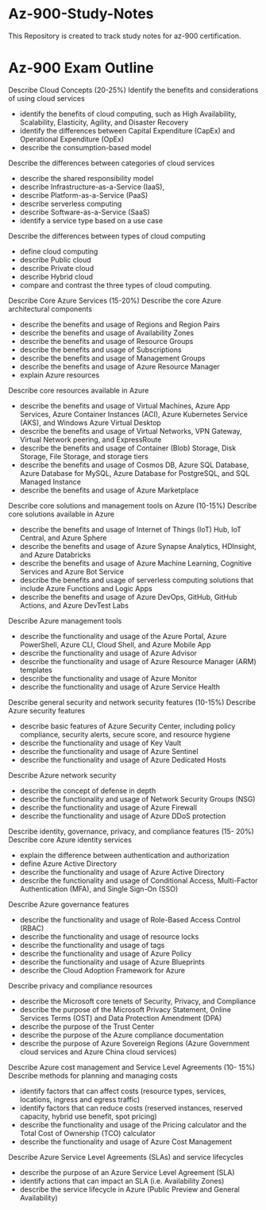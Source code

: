 # Az-900-Study-Notes

This Repository is created to track study notes for az-900 certification.

# Az-900 Exam Outline

Describe Cloud Concepts (20-25%)
Identify the benefits and considerations of using cloud services

- identify the benefits of cloud computing, such as High Availability, Scalability, Elasticity,
  Agility, and Disaster Recovery
- identify the differences between Capital Expenditure (CapEx) and Operational
  Expenditure (OpEx)
- describe the consumption-based model

Describe the differences between categories of cloud services

 - describe the shared responsibility model
 - describe Infrastructure-as-a-Service (IaaS),
 - describe Platform-as-a-Service (PaaS)
 - describe serverless computing
 - describe Software-as-a-Service (SaaS)
 - identify a service type based on a use case
  
Describe the differences between types of cloud computing

 - define cloud computing
 - describe Public cloud
 - describe Private cloud
 - describe Hybrid cloud
 - compare and contrast the three types of cloud computing.

Describe Core Azure Services (15-20%)
Describe the core Azure architectural components

- describe the benefits and usage of Regions and Region Pairs
- describe the benefits and usage of Availability Zones
- describe the benefits and usage of Resource Groups
- describe the benefits and usage of Subscriptions
- describe the benefits and usage of Management Groups
- describe the benefits and usage of Azure Resource Manager
- explain Azure resources

Describe core resources available in Azure

- describe the benefits and usage of Virtual Machines, Azure App Services, Azure
  Container Instances (ACI), Azure Kubernetes Service (AKS), and Windows Azure Virtual
  Desktop
- describe the benefits and usage of Virtual Networks, VPN Gateway, Virtual Network
peering, and ExpressRoute
- describe the benefits and usage of Container (Blob) Storage, Disk Storage, File Storage,
and storage tiers
- describe the benefits and usage of Cosmos DB, Azure SQL Database, Azure Database for
  MySQL, Azure Database for PostgreSQL, and SQL Managed Instance
- describe the benefits and usage of Azure Marketplace


Describe core solutions and management tools on Azure (10-15%)
Describe core solutions available in Azure
- describe the benefits and usage of Internet of Things (IoT) Hub, IoT Central, and Azure
  Sphere
- describe the benefits and usage of Azure Synapse Analytics, HDInsight, and Azure
  Databricks
- describe the benefits and usage of Azure Machine Learning, Cognitive Services and
  Azure Bot Service
- describe the benefits and usage of serverless computing solutions that include Azure
Functions and Logic Apps
- describe the benefits and usage of Azure DevOps, GitHub, GitHub Actions, and Azure
  DevTest Labs
  
Describe Azure management tools

- describe the functionality and usage of the Azure Portal, Azure PowerShell, Azure CLI,
  Cloud Shell, and Azure Mobile App
- describe the functionality and usage of Azure Advisor
- describe the functionality and usage of Azure Resource Manager (ARM) templates
- describe the functionality and usage of Azure Monitor
- describe the functionality and usage of Azure Service Health

Describe general security and network security features (10-15%)
Describe Azure security features

- describe basic features of Azure Security Center, including policy compliance, security
  alerts, secure score, and resource hygiene
- describe the functionality and usage of Key Vault
- describe the functionality and usage of Azure Sentinel
- describe the functionality and usage of Azure Dedicated Hosts

Describe Azure network security

- describe the concept of defense in depth
- describe the functionality and usage of Network Security Groups (NSG)
- describe the functionality and usage of Azure Firewall
- describe the functionality and usage of Azure DDoS protection

Describe identity, governance, privacy, and compliance features (15-
20%)
Describe core Azure identity services

- explain the difference between authentication and authorization
- define Azure Active Directory
- describe the functionality and usage of Azure Active Directory
- describe the functionality and usage of Conditional Access, Multi-Factor Authentication
  (MFA), and Single Sign-On (SSO)
  
Describe Azure governance features

- describe the functionality and usage of Role-Based Access Control (RBAC)
- describe the functionality and usage of resource locks
- describe the functionality and usage of tags
- describe the functionality and usage of Azure Policy
- describe the functionality and usage of Azure Blueprints
- describe the Cloud Adoption Framework for Azure

Describe privacy and compliance resources

- describe the Microsoft core tenets of Security, Privacy, and Compliance
- describe the purpose of the Microsoft Privacy Statement, Online Services Terms (OST)
  and Data Protection Amendment (DPA)
- describe the purpose of the Trust Center
- describe the purpose of the Azure compliance documentation
- describe the purpose of Azure Sovereign Regions (Azure Government cloud services and
  Azure China cloud services)
 
Describe Azure cost management and Service Level Agreements (10-
15%)
Describe methods for planning and managing costs

- identify factors that can affect costs (resource types, services, locations, ingress and
  egress traffic)
- identify factors that can reduce costs (reserved instances, reserved capacity, hybrid use
  benefit, spot pricing)
- describe the functionality and usage of the Pricing calculator and the Total Cost of
  Ownership (TCO) calculator
- describe the functionality and usage of Azure Cost Management

Describe Azure Service Level Agreements (SLAs) and service lifecycles

- describe the purpose of an Azure Service Level Agreement (SLA)
- identify actions that can impact an SLA (i.e. Availability Zones)
- describe the service lifecycle in Azure (Public Preview and General Availability)
